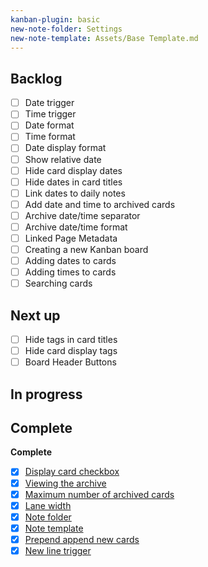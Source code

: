 ```yaml
---
kanban-plugin: basic
new-note-folder: Settings
new-note-template: Assets/Base Template.md
---
```


## Backlog

* [ ] Date trigger
* [ ] Time trigger
* [ ] Date format
* [ ] Time format
* [ ] Date display format
* [ ] Show relative date
* [ ] Hide card display dates
* [ ] Hide dates in card titles
* [ ] Link dates to daily notes
* [ ] Add date and time to archived cards
* [ ] Archive date/time separator
* [ ] Archive date/time format
* [ ] Linked Page Metadata
* [ ] Creating a new Kanban board
* [ ] Adding dates to cards
* [ ] Adding times to cards
* [ ] Searching cards

## Next up

* [ ] Hide tags in card titles
* [ ] Hide card display tags
* [ ] Board Header Buttons

## In progress

## Complete

**Complete**

* [x] [Display card checkbox](Settings/Display%20card%20checkbox.md)
* [x] [Viewing the archive](How%20to/Viewing%20the%20archive.md)
* [x] [Maximum number of archived cards](Settings/Maximum%20number%20of%20archived%20cards.md)
* [x] [Lane width](Settings/Lane%20width.md)
* [x] [Note folder](Settings/Note%20folder.md)
* [x] [Note template](Settings/Note%20template.md)
* [x] [Prepend append new cards](Settings/Prepend%20append%20new%20cards.md)
* [x] [New line trigger](Settings/New%20line%20trigger.md)
